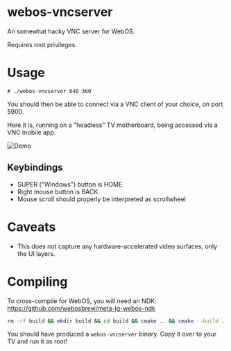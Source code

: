 # webos-vncserver
An somewhat hacky VNC server for WebOS.

Requires root privileges.

# Usage

```
# ./webos-vncserver 640 360
```

You should then be able to connect via a VNC client of your choice, on port 5900.

Here it is, running on a "headless" TV motherboard, being accessed via a VNC mobile app.

![Demo](./img/demo.jpg?raw=true)

## Keybindings

- SUPER ("Windows") button is HOME
- Right mouse button is BACK
- Mouse scroll should properly be interpreted as scrollwheel

# Caveats
- This does not capture any hardware-accelerated video surfaces, only the UI layers.

# Compiling
To cross-compile for WebOS, you will need an NDK: https://github.com/webosbrew/meta-lg-webos-ndk

```sh
rm -rf build && mkdir build && cd build && cmake .. && cmake --build . --target webos-vncserver
```

You should have produced a `webos-vncserver` binary. Copy it over to your TV and run it as root!
